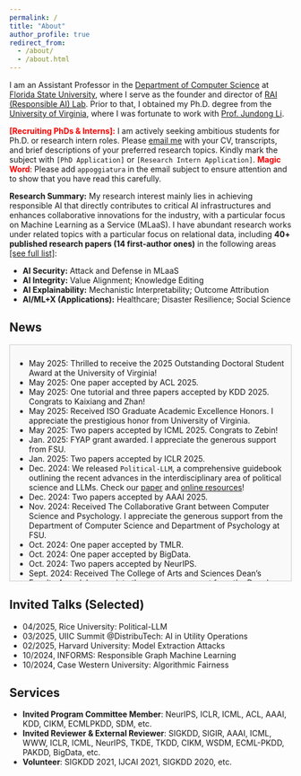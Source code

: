 ```yaml
---
permalink: /
title: "About"
author_profile: true
redirect_from:
  - /about/
  - /about.html
---
```




I am an Assistant Professor in the [Department of Computer Science](https://www.cs.fsu.edu) at [Florida State University](https://www.fsu.edu/), where I serve as the founder and director of [RAI (Responsible AI) Lab](https://yushundong.github.io//students/). Prior to that, I obtained my Ph.D. degree from the [University of Virginia](http://www.virginia.edu/), where I was fortunate to work with [Prof. Jundong Li](https://jundongli.github.io).

<span style="color:red">**\[Recruiting PhDs & Interns\]:**</span> I am actively seeking ambitious students for Ph.D. or research intern roles. Please [email me](mailto:yd24f@fsu.edu) with your CV, transcripts, and brief descriptions of your preferred research topics. Kindly mark the subject with `[PhD Application]` or `[Research Intern Application]`. <span style="color:red">**Magic Word**</span>: Please add `appoggiatura` in the email subject to ensure attention and to show that you have read this carefully.  

**Research Summary:** My research interest mainly lies in achieving responsible AI that directly contributes to critical AI infrastructures and enhances collaborative innovations for the industry, with a particular focus on Machine Learning as a Service (MLaaS). I have abundant research works under related topics with a particular focus on relational data, including **40+ published research papers (14 first-author ones)** in the following areas [[see full list]](https://scholar.google.com/citations?hl=en&user=_QUhuOMAAAAJ):


* **AI Security:** Attack and Defense in MLaaS
* **AI Integrity:** Value Alignment; Knowledge Editing
* **AI Explainability:** Mechanistic Interpretability; Outcome Attribution
* **AI/ML+X (Applications):** Healthcare; Disaster Resilience; Social Science

News
------

<div style="border:1px solid #ccc; padding:10px; height:400px; overflow:auto; background-color:#f9f9f9">


<p>

* May 2025: Thrilled to receive the 2025 Outstanding Doctoral Student Award at the University of Virginia!
* May 2025: One paper accepted by ACL 2025.
* May 2025: One tutorial and three papers accepted by KDD 2025. Congrats to Kaixiang and Zhan!
* May 2025: Received ISO Graduate Academic Excellence Honors. I appreciate the prestigious honor from University of Virginia.
* May 2025: Two papers accepted by ICML 2025. Congrats to Zebin!
* Jan. 2025: FYAP grant awarded. I appreciate the generous support from FSU.
* Jan. 2025: Two papers accepted by ICLR 2025.
* Dec. 2024: We released `Political-LLM`, a comprehensive guidebook outlining the recent advances in the interdisciplinary area of political science and LLMs. Check our [paper](https://arxiv.org/abs/2412.06864) and [online resources](http://political-llm.org)!
* Dec. 2024: Two papers accepted by AAAI 2025.
* Nov. 2024: Received The Collaborative Grant between Computer Science and Psychology. I appreciate the generous support from the Department of Computer Science and Department of Psychology at FSU.
* Oct. 2024: One paper accepted by TMLR.
* Oct. 2024: One paper accepted by BigData.
* Oct. 2024: Two papers accepted by NeurIPS.
* Sept. 2024: Received The College of Arts and Sciences Dean’s Faculty Award. I appreciate the generous support from the Dean's office.
* Sept. 2024: One paper accepted by EMNLP.
* Aug. 2024: We are preparing for seminar series [Student Seminars @FSU](https://cs-fsu.github.io/seminars.html). Contact us to present!
* Aug. 2024: New position started  in the [Department of Computer Science at Florida State University](https://www.cs.fsu.edu/department/faculty/).


</p>

</div>






Invited Talks (Selected)
------
* 04/2025, Rice University: Political-LLM
* 03/2025, UIIC Summit @DistribuTech: AI in Utility Operations
* 02/2025, Harvard University: Model Extraction Attacks
* 10/2024, INFORMS: Responsible Graph Machine Learning
* 10/2024, Case Western University: Algorithmic Fairness

  

Services
------

* **Invited Program Committee Member**: NeurIPS, ICLR, ICML, ACL, AAAI, KDD, CIKM, ECMLPKDD, SDM, etc.
* **Invited Reviewer & External Reviewer**: SIGKDD, SIGIR, AAAI, ICML, WWW, ICLR, ICML, NeurIPS, TKDE, TKDD, CIKM, WSDM, ECML-PKDD, PAKDD, BigData, etc.
* **Volunteer**: SIGKDD 2021, IJCAI 2021, SIGKDD 2020, etc.






